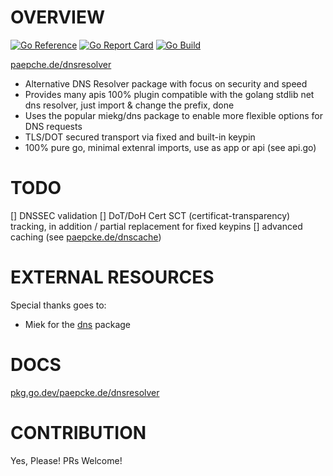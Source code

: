 # OVERVIEW
[![Go Reference](https://pkg.go.dev/badge/paepcke.de/dnsresolver.svg)](https://pkg.go.dev/paepcke.de/dnsresolver) [![Go Report Card](https://goreportcard.com/badge/paepcke.de/dnsresolver)](https://goreportcard.com/report/paepcke.de/dnsresolver) [![Go Build](https://github.com/paepckehh/dnsresolver/actions/workflows/golang.yml/badge.svg)](https://github.com/paepckehh/dnsresolver/actions/workflows/golang.yml)

[paepche.de/dnsresolver](https://paepcke.de/dnsresolver/)

- Alternative DNS Resolver package with focus on security and speed
- Provides many apis 100% plugin compatible with the golang stdlib net dns resolver, just import & change the prefix, done
- Uses the popular miekg/dns package to enable more flexible options for DNS requests
- TLS/DOT secured transport via fixed and built-in keypin 
- 100% pure go, minimal extenral imports, use as app or api (see api.go)

# TODO

[] DNSSEC validation 
[] DoT/DoH Cert SCT (certificat-transparency) tracking, in addition / partial replacement for fixed keypins
[] advanced caching (see [paepcke.de/dnscache](https://paepcke.de/dnscache/))

# EXTERNAL RESOURCES 

Special thanks goes to:

* Miek for the [dns](https://github.com/miekg/dns) package

# DOCS

[pkg.go.dev/paepcke.de/dnsresolver](https://pkg.go.dev/paepcke.de/dnsresolver)

# CONTRIBUTION

Yes, Please! PRs Welcome! 
